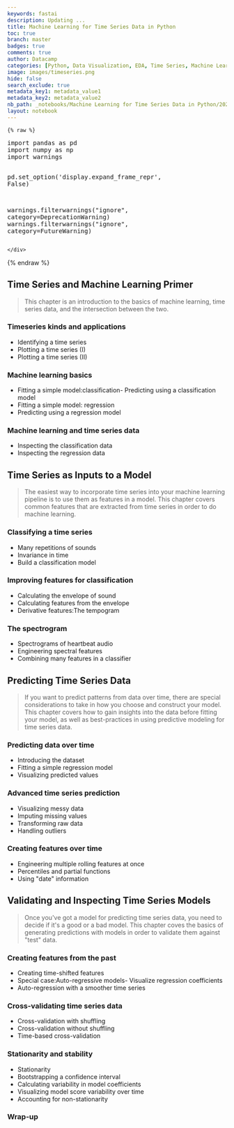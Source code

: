 ```yaml
---
keywords: fastai
description: Updating ...
title: Machine Learning for Time Series Data in Python
toc: true
branch: master
badges: true
comments: true
author: Datacamp
categories: [Python, Data Visualization, EDA, Time Series, Machine Learning, scikit-learn, Regression, classification, Tempogram, Spectrogram, Cross-valiation, Stationarity]
image: images/timeseries.png
hide: false
search_exclude: true
metadata_key1: metadata_value1
metadata_key2: metadata_value2
nb_path: _notebooks/Machine Learning for Time Series Data in Python/2022-08-25-Machine Learning for Time Series Data in Python.ipynb
layout: notebook
---
```


<!--
#################################################
### THIS FILE WAS AUTOGENERATED! DO NOT EDIT! ###
#################################################
# file to edit: _notebooks/Machine Learning for Time Series Data in Python/2022-08-25-Machine Learning for Time Series Data in Python.ipynb
-->

<div class="container" id="notebook-container">
        
    {% raw %}
    
<div class="cell border-box-sizing code_cell rendered">
<div class="input">

<div class="inner_cell">
    <div class="input_area">
<div class=" highlight hl-ipython3"><pre><span></span><span class="kn">import</span> <span class="nn">pandas</span> <span class="k">as</span> <span class="nn">pd</span>
<span class="kn">import</span> <span class="nn">numpy</span> <span class="k">as</span> <span class="nn">np</span>
<span class="kn">import</span> <span class="nn">warnings</span>

<span class="n">pd</span><span class="o">.</span><span class="n">set_option</span><span class="p">(</span><span class="s1">&#39;display.expand_frame_repr&#39;</span><span class="p">,</span> <span class="kc">False</span><span class="p">)</span>

<span class="n">warnings</span><span class="o">.</span><span class="n">filterwarnings</span><span class="p">(</span><span class="s2">&quot;ignore&quot;</span><span class="p">,</span> <span class="n">category</span><span class="o">=</span><span class="ne">DeprecationWarning</span><span class="p">)</span>
<span class="n">warnings</span><span class="o">.</span><span class="n">filterwarnings</span><span class="p">(</span><span class="s2">&quot;ignore&quot;</span><span class="p">,</span> <span class="n">category</span><span class="o">=</span><span class="ne">FutureWarning</span><span class="p">)</span>
</pre></div>

    </div>
</div>
</div>

</div>
    {% endraw %}

<div class="cell border-box-sizing text_cell rendered"><div class="inner_cell">
<div class="text_cell_render border-box-sizing rendered_html">
<h2 id="Time-Series-and-Machine-Learning-Primer">Time Series and Machine Learning Primer<a class="anchor-link" href="#Time-Series-and-Machine-Learning-Primer"> </a></h2><blockquote><p>This chapter is an introduction to the basics of machine learning, time series data, and the intersection between the two.</p>
</blockquote>
<h3 id="Timeseries-kinds-and-applications">Timeseries kinds and applications<a class="anchor-link" href="#Timeseries-kinds-and-applications"> </a></h3><ul>
<li>Identifying a time series</li>
<li>Plotting a time series (I)</li>
<li>Plotting a time series (II)</li>
</ul>
<h3 id="Machine-learning-basics">Machine learning basics<a class="anchor-link" href="#Machine-learning-basics"> </a></h3><ul>
<li>Fitting a simple model:classification- Predicting using a classification model</li>
<li>Fitting a simple model: regression</li>
<li>Predicting using a regression model</li>
</ul>
<h3 id="Machine-learning-and-time-series-data">Machine learning and time series data<a class="anchor-link" href="#Machine-learning-and-time-series-data"> </a></h3><ul>
<li>Inspecting the classification data</li>
<li>Inspecting the regression data</li>
</ul>

</div>
</div>
</div>
<div class="cell border-box-sizing text_cell rendered"><div class="inner_cell">
<div class="text_cell_render border-box-sizing rendered_html">
<h2 id="Time-Series-as-Inputs-to-a-Model">Time Series as Inputs to a Model<a class="anchor-link" href="#Time-Series-as-Inputs-to-a-Model"> </a></h2><blockquote><p>The easiest way to incorporate time series into your machine learning pipeline is to use them as features in a model. This chapter covers common features that are extracted from time series in order to do machine learning.</p>
</blockquote>
<h3 id="Classifying-a-time-series">Classifying a time series<a class="anchor-link" href="#Classifying-a-time-series"> </a></h3><ul>
<li>Many repetitions of sounds</li>
<li>Invariance in time</li>
<li>Build a classification model</li>
</ul>
<h3 id="Improving-features-for-classification">Improving features for classification<a class="anchor-link" href="#Improving-features-for-classification"> </a></h3><ul>
<li>Calculating the envelope of sound</li>
<li>Calculating features from the envelope</li>
<li>Derivative features:The tempogram</li>
</ul>
<h3 id="The-spectrogram">The spectrogram<a class="anchor-link" href="#The-spectrogram"> </a></h3><ul>
<li>Spectrograms of heartbeat audio</li>
<li>Engineering spectral features</li>
<li>Combining many features in a classifier</li>
</ul>

</div>
</div>
</div>
<div class="cell border-box-sizing text_cell rendered"><div class="inner_cell">
<div class="text_cell_render border-box-sizing rendered_html">
<h2 id="Predicting-Time-Series-Data">Predicting Time Series Data<a class="anchor-link" href="#Predicting-Time-Series-Data"> </a></h2><blockquote><p>If you want to predict patterns from data over time, there are special considerations to take in how you choose and construct your model. This chapter covers how to gain insights into the data before fitting your model, as well as best-practices in using predictive modeling for time series data.</p>
</blockquote>
<h3 id="Predicting-data-over-time">Predicting data over time<a class="anchor-link" href="#Predicting-data-over-time"> </a></h3><ul>
<li>Introducing the dataset</li>
<li>Fitting a simple regression model</li>
<li>Visualizing predicted values</li>
</ul>
<h3 id="Advanced-time-series-prediction">Advanced time series prediction<a class="anchor-link" href="#Advanced-time-series-prediction"> </a></h3><ul>
<li>Visualizing messy data</li>
<li>Imputing missing values</li>
<li>Transforming raw data</li>
<li>Handling outliers</li>
</ul>
<h3 id="Creating-features-over-time">Creating features over time<a class="anchor-link" href="#Creating-features-over-time"> </a></h3><ul>
<li>Engineering multiple rolling features at once</li>
<li>Percentiles and partial functions</li>
<li>Using "date" information</li>
</ul>

</div>
</div>
</div>
<div class="cell border-box-sizing text_cell rendered"><div class="inner_cell">
<div class="text_cell_render border-box-sizing rendered_html">
<h2 id="Validating-and-Inspecting-Time-Series-Models">Validating and Inspecting Time Series Models<a class="anchor-link" href="#Validating-and-Inspecting-Time-Series-Models"> </a></h2><blockquote><p>Once you've got a model for predicting time series data, you need to decide if it's a good or a bad model. This chapter coves the basics of generating predictions with models in order to validate them against "test" data.</p>
</blockquote>
<h3 id="Creating-features-from-the-past">Creating features from the past<a class="anchor-link" href="#Creating-features-from-the-past"> </a></h3><ul>
<li>Creating time-shifted features</li>
<li>Special case:Auto-regressive models- Visualize regression coefficients</li>
<li>Auto-regression with a smoother time series</li>
</ul>
<h3 id="Cross-validating-time-series-data">Cross-validating time series data<a class="anchor-link" href="#Cross-validating-time-series-data"> </a></h3><ul>
<li>Cross-validation with shuffling</li>
<li>Cross-validation without shuffling</li>
<li>Time-based cross-validation</li>
</ul>
<h3 id="Stationarity-and-stability">Stationarity and stability<a class="anchor-link" href="#Stationarity-and-stability"> </a></h3><ul>
<li>Stationarity</li>
<li>Bootstrapping a confidence interval</li>
<li>Calculating variability in model coefficients</li>
<li>Visualizing model score variability over time</li>
<li>Accounting for non-stationarity</li>
</ul>
<h3 id="Wrap-up">Wrap-up<a class="anchor-link" href="#Wrap-up"> </a></h3>
</div>
</div>
</div>
</div>
 

